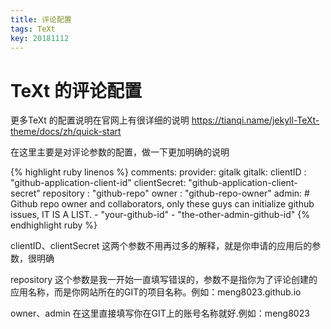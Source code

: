 ```yaml
---
title: 评论配置
tags: TeXt
key: 20181112
---
```


TeXt 的评论配置
===============

更多TeXt 的配置说明在官网上有很详细的说明
<https://tianqi.name/jekyll-TeXt-theme/docs/zh/quick-start>

在这里主要是对评论参数的配置，做一下更加明确的说明

{% highlight ruby linenos %}
comments:
  provider: gitalk
  gitalk:
    clientID    : "github-application-client-id"
    clientSecret: "github-application-client-secret"
    repository  : "github-repo"
    owner       : "github-repo-owner"
    admin: # Github repo owner and collaborators, only these guys can initialize github issues, IT IS A LIST.
      - "your-github-id"
      - "the-other-admin-github-id"
{% endhighlight ruby %}

clientID、clientSecret 这两个参数不用再过多的解释，就是你申请的应用后的参数，很明确

repository 这个参数是我一开始一直填写错误的，参数不是指你为了评论创建的应用名称，而是你网站所在的GIT的项目名称。例如：meng8023.github.io

owner、admin 在这里直接填写你在GIT上的账号名称就好.例如：meng8023

